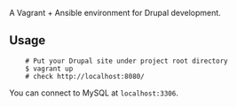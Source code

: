 
A Vagrant + Ansible environment for Drupal development.

Usage
-----

        # Put your Drupal site under project root directory
        $ vagrant up
        # check http://localhost:8080/

You can connect to MySQL at `localhost:3306`.
